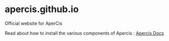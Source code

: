 # apercis.github.io
Official website for AperCis

Read about how to install the various components of Apercis : [Apercis Docs](https://apercis.github.io/apercis-docs/)
